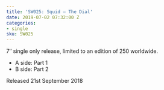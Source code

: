 ```yaml
---
title: 'SW025: Squid – The Dial'
date: 2019-07-02 07:32:00 Z
categories:
- single
sku: SW025
---
```


7″ single only release, limited to an edition of 250 worldwide.

* A side: Part 1
* B side: Part 2

Released 21st September 2018

